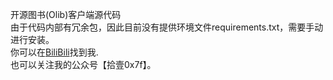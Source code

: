开源图书(Olib)客户端源代码
<br>
由于代码内部有冗余包，因此目前没有提供环境文件requirements.txt，需要手动进行安装。
<br>
你可以在<a href="https://space.bilibili.com/19276680" target="_blank">BiliBili</a>找到我.
<br>
也可以关注我的公众号【拾壹0x7f】。
